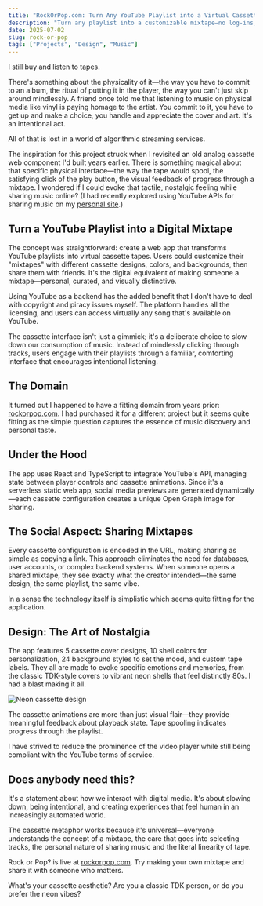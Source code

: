 ```yaml
---
title: "RockOrPop.com: Turn Any YouTube Playlist into a Virtual Cassette"
description: "Turn any playlist into a customizable mixtape—no log-ins, no algorithms, just intentional listening."
date: 2025-07-02
slug: rock-or-pop
tags: ["Projects", "Design", "Music"]
---
```


I still buy and listen to tapes.

There's something about the physicality of it—the way you have to commit to an album, the ritual of putting it in the player, the way you can't just skip around mindlessly. A friend once told me that listening to music on physical media like vinyl is paying homage to the artist. You commit to it, you have to get up and make a choice, you handle and appreciate the cover and art. It's an intentional act.

All of that is lost in a world of algorithmic streaming services.

The inspiration for this project struck when I revisited an old analog cassette web component I'd built years earlier. There is something magical about that specific physical interface—the way the tape would spool, the satisfying click of the play button, the visual feedback of progress through a mixtape. I wondered if I could evoke that tactile, nostalgic feeling while sharing music online? (I had recently explored using YouTube APIs for sharing music on my [personal site](https://notsocommonthoughts.com/blog/music-page-youtube/).)

## Turn a YouTube Playlist into a Digital Mixtape

The concept was straightforward: create a web app that transforms YouTube playlists into virtual cassette tapes. Users could customize their "mixtapes" with different cassette designs, colors, and backgrounds, then share them with friends. It's the digital equivalent of making someone a mixtape—personal, curated, and visually distinctive.

Using YouTube as a backend has the added benefit that I don't have to deal with copyright and piracy issues myself. The platform handles all the licensing, and users can access virtually any song that's available on YouTube.

The cassette interface isn't just a gimmick; it's a deliberate choice to slow down our consumption of music. Instead of mindlessly clicking through tracks, users engage with their playlists through a familiar, comforting interface that encourages intentional listening.

## The Domain

It turned out I happened to have a fitting domain from years prior: [rockorpop.com](https://rockorpop.com). I had purchased it for a different project but it seems quite fitting as the simple question captures the essence of music discovery and personal taste.

## Under the Hood

The app uses React and TypeScript to integrate YouTube's API, managing state between player controls and cassette animations. Since it's a serverless static web app, social media previews are generated dynamically—each cassette configuration creates a unique Open Graph image for sharing.

## The Social Aspect: Sharing Mixtapes

Every cassette configuration is encoded in the URL, making sharing as simple as copying a link. This approach eliminates the need for databases, user accounts, or complex backend systems. When someone opens a shared mixtape, they see exactly what the creator intended—the same design, the same playlist, the same vibe.

In a sense the technology itself is simplistic which seems quite fitting for the application.

## Design: The Art of Nostalgia

The app features 5 cassette cover designs, 10 shell colors for personalization, 24 background styles to set the mood, and custom tape labels. They all are made to evoke specific emotions and memories, from the classic TDK-style covers to vibrant neon shells that feel distinctly 80s. I had a blast making it all.

![Neon cassette design](/images/tape_2.png)

The cassette animations are more than just visual flair—they provide meaningful feedback about playback state. Tape spooling indicates progress through the playlist.

I have strived to reduce the prominence of the video player while still being compliant with the YouTube terms of service. 

## Does anybody need this?

It's a statement about how we interact with digital media. It's about slowing down, being intentional, and creating experiences that feel human in an increasingly automated world.

The cassette metaphor works because it's universal—everyone understands the concept of a mixtape, the care that goes into selecting tracks, the personal nature of sharing music and the literal linearity of tape. 

Rock or Pop? is live at [rockorpop.com](https://rockorpop.com). Try making your own mixtape and share it with someone who matters.

What's your cassette aesthetic? Are you a classic TDK person, or do you prefer the neon vibes?